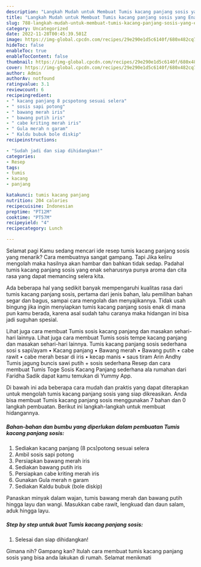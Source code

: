 ```yaml
---
description: "Langkah Mudah untuk Membuat Tumis kacang panjang sosis yang Enak"
title: "Langkah Mudah untuk Membuat Tumis kacang panjang sosis yang Enak"
slug: 788-langkah-mudah-untuk-membuat-tumis-kacang-panjang-sosis-yang-enak
category: Uncategorized
date: 2022-11-28T00:45:39.501Z
image: https://img-global.cpcdn.com/recipes/29e290e1d5c6140f/680x482cq70/tumis-kacang-panjang-sosis-foto-resep-utama.jpg
hideToc: false
enableToc: true
enableTocContent: false
thumbnail: https://img-global.cpcdn.com/recipes/29e290e1d5c6140f/680x482cq70/tumis-kacang-panjang-sosis-foto-resep-utama.jpg
cover: https://img-global.cpcdn.com/recipes/29e290e1d5c6140f/680x482cq70/tumis-kacang-panjang-sosis-foto-resep-utama.jpg
author: Admin
authorAv: notfound
ratingvalue: 3.1
reviewcount: 6
recipeingredient:
- " kacang panjang 8 pcspotong sesuai selera"
- " sosis sapi potong"
- " bawang merah iris"
- " bawang putih iris"
- " cabe kriting merah iris"
- " Gula merah n garam"
- " Kaldu bubuk bole diskip"
recipeinstructions:

- "Sudah jadi dan siap dihidangkan!"
categories:
- Resep
tags:
- tumis
- kacang
- panjang

katakunci: tumis kacang panjang 
nutrition: 204 calories
recipecuisine: Indonesian
preptime: "PT12M"
cooktime: "PT57M"
recipeyield: "4"
recipecategory: Lunch

---
```



Selamat pagi Kamu sedang mencari ide resep tumis kacang panjang sosis yang menarik? Cara membuatnya sangat gampang. Tapi Jika keliru mengolah maka hasilnya akan hambar dan bahkan tidak sedap. Padahal tumis kacang panjang sosis yang enak seharusnya punya aroma dan cita rasa yang dapat memancing selera kita.


Ada beberapa hal yang sedikit banyak mempengaruhi kualitas rasa dari tumis kacang panjang sosis, pertama dari jenis bahan, lalu pemilihan bahan segar dan bagus, sampai cara mengolah dan menyajikannya. Tidak usah bingung jika ingin menyiapkan tumis kacang panjang sosis enak di mana pun kamu berada, karena asal sudah tahu caranya maka hidangan ini bisa jadi suguhan spesial.

Lihat juga cara membuat Tumis sosis kacang panjang dan masakan sehari-hari lainnya. Lihat juga cara membuat Tumis sosis tempe kacang panjang dan masakan sehari-hari lainnya. Tumis kacang panjang sosis sederhana sosi s sapi/ayam • Kacang panjang • Bawang merah • Bawang putih • cabe rawit • cabe merah besar di iris • kecap manis • saus tiram Arin Andhy Tumis jagung buncis sawi putih + sosis sederhana Resep dan cara membuat Tumis Toge Sosis Kacang Panjang sederhana ala rumahan dari Faridha Sadik dapat kamu temukan di Yummy App.


Di bawah ini ada beberapa cara mudah dan praktis yang dapat diterapkan untuk mengolah tumis kacang panjang sosis yang siap dikreasikan. Anda bisa membuat Tumis kacang panjang sosis menggunakan 7 bahan dan 0 langkah pembuatan. Berikut ini langkah-langkah untuk membuat hidangannya.

<!--inarticleads1-->

##### Bahan-bahan dan bumbu yang diperlukan dalam pembuatan Tumis kacang panjang sosis:

1. Sediakan  kacang panjang (8 pcs)potong sesuai selera
1. Ambil  sosis sapi potong
1. Persiapkan  bawang merah iris
1. Sediakan  bawang putih iris
1. Persiapkan  cabe kriting merah iris
1. Gunakan  Gula merah n garam
1. Sediakan  Kaldu bubuk (bole diskip)


Panaskan minyak dalam wajan, tumis bawang merah dan bawang putih hingga layu dan wangi. Masukkan cabe rawit, lengkuad dan daun salam, aduk hingga layu. 

<!--inarticleads2-->

##### Step by step untuk buat Tumis kacang panjang sosis:


1. Selesai dan siap dihidangkan!



Gimana nih? Gampang kan? Itulah cara membuat tumis kacang panjang sosis yang bisa anda lakukan di rumah. Selamat menikmati
